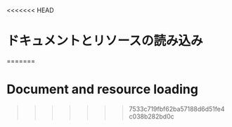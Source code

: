 
<<<<<<< HEAD
# ドキュメントとリソースの読み込み
=======
# Document and resource loading
>>>>>>> 7533c719fbf62ba57188d6d51fe4c038b282bd0c
